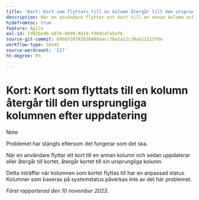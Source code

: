 ```yaml
---
title: 'Kort: Kort som flyttats till en kolumn återgår till den ursprungliga kolumnen efter uppdatering'
description: När en användare flyttar ett kort till en annan kolumn och sedan uppdaterar eller återgår till kortet, återgår kortet till sin ursprungliga kolumn.
hidefromtoc: true
feature: Agile
exl-id: fd92be4b-a87b-4b99-9d19-fd69c4fa5afb
source-git-commit: 688d728782638489aacc76a1a12c38ab12215f8e
workflow-type: tm+mt
source-wordcount: '117'
ht-degree: 0%

---
```


# Kort: Kort som flyttats till en kolumn återgår till den ursprungliga kolumnen efter uppdatering

>[!NOTE]
>
>Problemet har stängts eftersom det fungerar som det ska.

När en användare flyttar ett kort till en annan kolumn och sedan uppdaterar eller återgår till kortet, återgår kortet till sin ursprungliga kolumn.

Detta inträffar när kolumnen som kortet flyttas till har en anpassad status. Kolumner som baseras på systemstatus påverkas inte av det här problemet.

_Först rapporterad den 10 november 2023._
